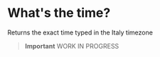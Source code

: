 # What's the time?



Returns the exact time typed in the Italy timezone

> **Important**
> WORK IN PROGRESS
